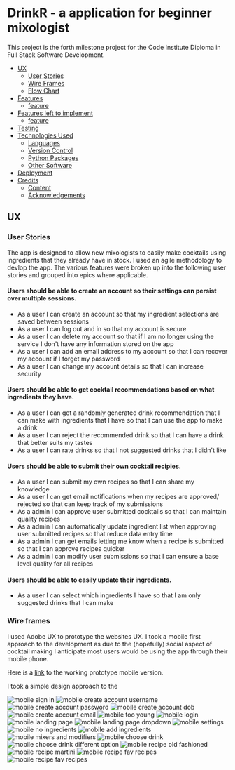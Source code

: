 # **DrinkR - a application for beginner mixologist**

This project is the forth milestone project for the Code Institute Diploma in Full Stack Software Development. 
<!-- You can see the final deployed site [here.](site) -->



<!-- ![Site mock-up](./assets/imgs/site-mock-up.png) -->

* [UX](#ux)
    * [User Stories](#user-stories)
    * [Wire Frames](#wire-frames)
    * [Flow Chart](#flowchart)
* [Features](#features) 
    * [feature](#feature-screen)
* [Features left to implement](features-left-to-implement)
     * [feature](#feature-screen)
* [Testing](#testing)
* [Technologies Used](technologies-used)
    * [Languages](#languages)
    * [Version Control](#version-control)
    * [Python Packages](#python-packages)
    * [Other Software](#other-software)
* [Deployment](#deployment)
* [Credits](#credits)
    * [Content](#content)
    * [Acknowledgements](#acknowledgements)

## UX
### User Stories

The app is designed to allow new mixologists to easily make cocktails using ingredients that they already have in stock. I used an agile methodology to devlop the app. The various features were broken up into the following user stories and grouped into epics where applicable. 

#### Users should be able to create an account so their settings can persist over multiple sessions. 

* As a user I can create an account so that my ingredient selections are saved between sessions
* As a user I can log out and in so that my account is secure
* As a user I can delete my account so that if I am no longer using the service I don't have any information stored on the app
* As a user I can add an email address to my account so that I can recover my account if I forget my password
* As a user I can change my account details so that I can increase security

#### Users should be able to get cocktail recommendations based on what ingredients they have.

* As a user I can get a randomly generated drink recommendation that I can make with ingredients that I have so that I can use the app to make a drink
* As a user I can reject the recommended drink so that I can have a drink that better suits my tastes
* As a user I can rate drinks so that I not suggested drinks that I didn't like

#### Users should be able to submit their own cocktail recipies. 

* As a user I can submit my own recipes so that I can share my knowledge
* As a user I can get email notifications when my recipes are approved/ rejected so that can keep track of my submissions
* As a admin I can approve user submitted cocktails so that I can maintain quality recipes
* As a admin I can automatically update ingredient list when approving user submitted recipes so that reduce data entry time
* As a admin I can get emails letting me know when a recipe is submitted so that I can approve recipes quicker
* As a admin I can modify user submissions so that I can ensure a base level quality for all recipes

#### Users should be able to easily update their ingredients.

* As a user I can select which ingredients I have so that I am only suggested drinks that I can make

### Wire frames

I used Adobe UX to prototype the websites UX. I took a mobile first approach to the development as due to the (hopefully) social aspect of cocktail making I anticipate most users would be using the app through their mobile phone. 

Here is a [link](https://xd.adobe.com/view/bd1eac7b-6ea7-4898-aef5-78bbcce64842-e84d/?fullscreen) to the working prototype mobile version. 

I took a simple design approach to the 

![mobile sign in](./static/images/mobile-sign-in)
![mobile create account username](./static/images/mobile-create-account-username.png)
![mobile create account password](./static/images/mobile-create-account-password.png)
![mobile create account dob](./static/images/mobile-create-account-dob.png)
![mobile create account email](./static/images/mobile-create-account-email.png)
![mobile too young](./static/images/mobile-create-account-too-young)
![mobile login](./static/images/mobile-login-page.png)
![mobile landing page](./static/images/mobile-landing-page.png)
![mobile landing page dropdown](./static/images/mobile-landing-page-drop-down.png)
![mobile settings](./static/images/mobile-settings.png)
![mobile no ingredients](./static/images/mobile-landing-page-no-ingredients.png)
![mobile add ingredients](./static/images/mobile-ingredients.png)
![mobile mixers and modifiers](./static/images/mobile-mixers.png)
![mobile choose drink](./static/images/mobile-drink-old-fashioned.png)
![mobile choose drink different option](./static/images/mobile-drink-martini.png)
![mobile recipe old fashioned](./static/images/mobile-old-fashioned.png)
![mobile recipe martini](./static/images/mobile-martini.png)
![mobile recipe fav recipes](./static/images/mobile-favs.png)
![mobile recipe fav recipes](./static/images/mobile-add-recipe.png)

